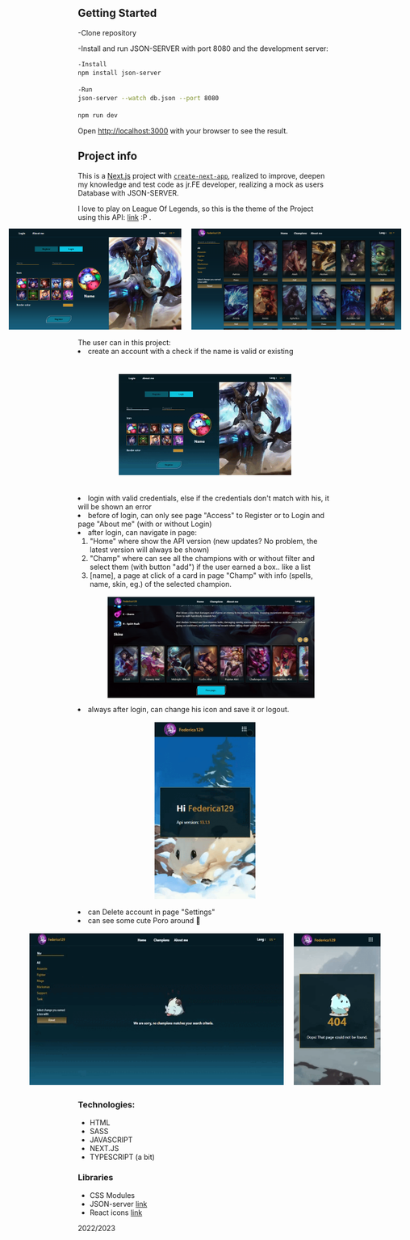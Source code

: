 ## Getting Started

-Clone repository

-Install and run JSON-SERVER with port 8080 and the development server:

```bash
-Install
npm install json-server

-Run
json-server --watch db.json --port 8080

npm run dev
```

Open [http://localhost:3000](http://localhost:3000) with your browser to see the result.

## Project info

This is a [Next.js](https://nextjs.org/) project with [`create-next-app`](https://github.com/vercel/next.js/tree/canary/packages/create-next-app), realized to improve, deepen my knowledge and test code as jr.FE developer, realizing a mock as users Database with JSON-SERVER.

I love to play on League Of Legends, so this is the theme of the Project using this API: <a href='https://developer.riotgames.com/docs/lol'>link</a> :P .

<body>
<div align="center" style="display: flex; gap: 20px;  justify-content: center;">
<img src="./Image/Cattura5.PNG" style="height: 200px"/>
<img src="./Image/Cattura.PNG" style="height: 200px"/>
</div>
<br>
The user can in this project:

<li>create an account with a check if the name is valid or existing</li>
<br>
<div align="center" style="display: flex; gap: 20px;  justify-content: center; padding: 20px 0;"">
<img src="./Image/IMG_0445.gif" style="height: 200px;"/>
</div>
<br>
<li>login with valid credentials, else if the credentials don't match with his, it will be shown an error</li>
<li>before of login, can only see page "Access" to Register or to Login and page "About me" (with or without Login)</li>
<li>after login, can navigate in page: <br>

<ol><li>"Home" where show the API version (new updates? No problem, the latest version will always be shown)</li>
<li>"Champ" where can see all the champions with or without filter and select them (with button "add") if the user earned a box.. like a list</li>
<li>[name], a page at click of a card in page "Champ" with info (spells, name, skin, eg.) of the selected champion.</li>
<br>
<div align="center" style="display: flex; gap: 20px;  justify-content: center;">
<img src="./Image/Cattura1.PNG" style="height: 200px"/>
</div></ol>
<li>always after login, can change his icon and save it or logout.</li>
<br>
<div align="center" style="display: flex; gap: 20px;  justify-content: center;">
<img src="./Image/IMG_0448.gif" style="height: 350px"/>
</div>
<br>
<li>can Delete account in page "Settings"</li>
<li>can see some cute Poro around 👀</li>
<br>
<div align="center" style="display: flex; gap: 20px;  justify-content: center;">
<img src="./Image/IMG_0447.gif" style="height: 300px; "/>
<img src="./Image/IMG_0446.gif" style="height: 300px; "/>
</div>

##

<h3>Technologies:</h3>
<ul>
  <li>HTML</li>
        <li>SASS</li>
        <li>JAVASCRIPT</li>
        <li>NEXT.JS</li>
        <li>TYPESCRIPT (a bit)</li>
</ul>
        <h3>Libraries</h3>
     <ul>
          <li>CSS Modules</li>
          <li>JSON-server <a href='https://www.npmjs.com/package/json-server'>link</a></li>
          <li>React icons <a href='https://react-icons.github.io/react-icons/'>link</a></li>
        </ul>
        
   2022/2023
</body>
